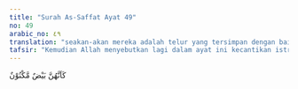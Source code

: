 ```yaml
---
title: "Surah As-Saffat Ayat 49"
no: 49
arabic_no: ٤٩
translation: "seakan-akan mereka adalah telur yang tersimpan dengan baik."
tafsir: "Kemudian Allah menyebutkan lagi dalam ayat ini kecantikan istri ahli-ahli surga sebagai penyempurnaan terhadap nikmat yang diberikan Tuhan kepada mereka di akhirat. Istri-istri mereka itu merupakan bidadari-bidadari yang cantik, tidak suka melihat orang-orang yang bukan suaminya, matanya jeli, kulitnya putih kuning bersih seperti warna telur burung unta yang belum pernah disentuh orang-orang dan belum dikotori debu. Warna kulit perempuan demikian sangat disenangi oleh orang Arab.\n\nPada ayat yang lain digambarkan para bidadari itu bagaikan mutiara. Firman Allah:\n\nDan ada bidadari-bidadari yang bermata indah, laksana mutiara yang tersimpan baik. (al-Waqi'ah/56: 22-23)"
---
```

كَاَنَّهُنَّ بَيْضٌ مَّكْنُوْنٌ